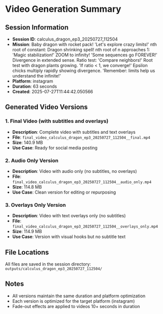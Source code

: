 # Video Generation Summary

## Session Information
- **Session ID**: calculus_dragon_ep3_20250727_112504
- **Mission**: Baby dragon with rocket pack! 'Let's explore crazy limits!' nth root of constant: Dragon shrinking spell! nth root of n approaches 1: 'Magic stabilization!' ZOOM to infinity! 'Some sequences go FOREVER!' Divergence in extended sense. Ratio test: 'Compare neighbors!' Root test with dragon plants growing. 'If ratio < 1, we converge!' Epsilon chicks multiply rapidly showing divergence. 'Remember: limits help us understand the infinite!'
- **Platform**: instagram
- **Duration**: 63 seconds
- **Created**: 2025-07-27T11:44:42.050566

## Generated Video Versions

### 1. Final Video (with subtitles and overlays)
- **Description**: Complete video with subtitles and text overlays
- **File**: `final_video_calculus_dragon_ep3_20250727_112504__final.mp4`
- **Size**: 140.9 MB
- **Use Case**: Ready for social media posting

### 2. Audio Only Version
- **Description**: Video with audio only (no subtitles, no overlays)
- **File**: `final_video_calculus_dragon_ep3_20250727_112504__audio_only.mp4`
- **Size**: 114.8 MB
- **Use Case**: Clean version for editing or repurposing

### 3. Overlays Only Version
- **Description**: Video with text overlays only (no subtitles)
- **File**: `final_video_calculus_dragon_ep3_20250727_112504__overlays_only.mp4`
- **Size**: 114.9 MB
- **Use Case**: Version with visual hooks but no subtitle text

## File Locations
All files are saved in the session directory: `outputs/calculus_dragon_ep3_20250727_112504/`

## Notes
- All versions maintain the same duration and platform optimization
- Each version is optimized for the target platform (instagram)
- Fade-out effects are applied to videos 10+ seconds in duration
